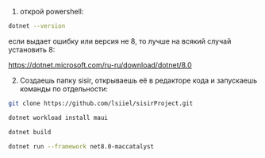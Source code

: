 1) открой powershell:
```bash
dotnet --version
```
если выдает ошибку или версия не 8, то лучше на всякий случай установить 8:

https://dotnet.microsoft.com/ru-ru/download/dotnet/8.0

2) Создаешь папку sisir, открываешь её в редакторе кода и запускаешь команды по отдельности:
```bash
git clone https://github.com/lsiiel/sisirProject.git
```
```bash
dotnet workload install maui
```
```bash
dotnet build
```
```bash
dotnet run --framework net8.0-maccatalyst
```
